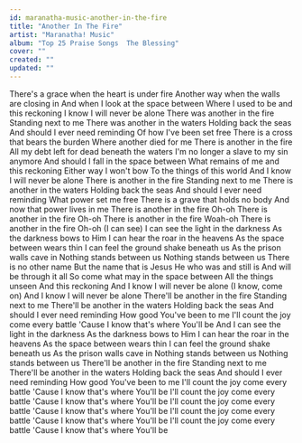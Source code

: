 ```yaml
---
id: maranatha-music-another-in-the-fire
title: "Another In The Fire"
artist: "Maranatha! Music"
album: "Top 25 Praise Songs  The Blessing"
cover: ""
created: ""
updated: ""
---
```


There's a grace when the heart is under fire
Another way when the walls are closing in
And when I look at the space between
Where I used to be and this reckoning
I know I will never be alone
There was another in the fire
Standing next to me
There was another in the waters
Holding back the seas
And should I ever need reminding
Of how I've been set free
There is a cross that bears the burden
Where another died for me
There is another in the fire
All my debt left for dead beneath the waters
I'm no longer a slave to my sin anymore
And should I fall in the space between
What remains of me and this reckoning
Either way I won't bow
To the things of this world
And I know I will never be alone
There is another in the fire
Standing next to me
There is another in the waters
Holding back the seas
And should I ever need reminding
What power set me free
There is a grave that holds no body
And now that power lives in me
There is another in the fire
Oh-oh
There is another in the fire
Oh-oh
There is another in the fire
Woah-oh
There is another in the fire
Oh-oh (I can see)
I can see the light in the darkness
As the darkness bows to Him
I can hear the roar in the heavens
As the space between wears thin
I can feel the ground shake beneath us
As the prison walls cave in
Nothing stands between us
Nothing stands between us
There is no other name
But the name that is Jesus
He who was and still is
And will be through it all
So come what may in the space between
All the things unseen
And this reckoning
And I know I will never be alone (I know, come on)
And I know I will never be alone
There'll be another in the fire
Standing next to me
There'll be another in the waters
Holding back the seas
And should I ever need reminding
How good You've been to me
I'll count the joy come every battle
'Cause I know that's where You'll be
And I can see the light in the darkness
As the darkness bows to Him
I can hear the roar in the heavens
As the space between wears thin
I can feel the ground shake beneath us
As the prison walls cave in
Nothing stands between us
Nothing stands between us
There'll be another in the fire
Standing next to me
There'll be another in the waters
Holding back the seas
And should I ever need reminding
How good You've been to me
I'll count the joy come every battle
'Cause I know that's where You'll be
I'll count the joy come every battle
'Cause I know that's where You'll be
I'll count the joy come every battle
'Cause I know that's where You'll be
I'll count the joy come every battle
'Cause I know that's where You'll be
I'll count the joy come every battle
'Cause I know that's where You'll be